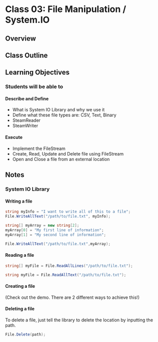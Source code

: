 # Class 03: File Manipulation / System.IO

## Overview

<!-- A few sentences about the day -->

## Class Outline

<!-- Additional Items To Be Added By Instructor -->

## Learning Objectives

### Students will be able to

#### Describe and Define

- What is System IO Library and why we use it
- Define what these file types are: CSV, Text, Binary
- SteamReader
- SteamWriter

#### Execute

- Implement the FileStream
- Create, Read, Update and Delete file using FileStream
- Open and Close a file from an external location

## Notes

### System IO Library

#### Writing a file

```csharp
string myInfo = "I want to write all of this to a file";
File.WriteAllText("/path/to/file.txt", myInfo);
```

```csharp
string[] myArray = new string[2];
myArray[0] = "My first line of information";
myArray[1] = "My second line of information";

File.WriteAllText("/path/to/file.txt",myArray);
```

#### Reading a file

 ```csharp
string[] myFile = File.ReadAllLines("/path/to/file.txt");
```

```csharp
string myFile = File.ReadAllText("/path/to/file.txt");
```

#### Creating a file

(Check out the demo. There are 2 different ways to achieve this!)

#### Deleting a file

To delete a file, just tell the library to delete the location by inputting the path.

```csharp
File.Delete(path);
```

